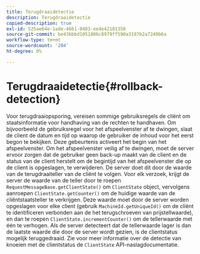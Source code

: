 ```yaml
---
title: Terugdraaidetectie
description: Terugdraaidetectie
copied-description: true
exl-id: 525ae64e-1ade-4661-8403-ee4e42181358
source-git-commit: be43bbbd1051886c8979ff590a3197b2a7249b6a
workflow-type: tm+mt
source-wordcount: '204'
ht-degree: 0%

---
```


# Terugdraaidetectie{#rollback-detection}

Voor terugdraaiopsporing, vereisen sommige gebruiksregels de cliënt om staatsinformatie voor handhaving van de rechten te handhaven. Om bijvoorbeeld de gebruiksregel voor het afspeelvenster af te dwingen, slaat de client de datum en tijd op waarop de gebruiker de inhoud voor het eerst begon te bekijken. Deze gebeurtenis activeert het begin van het afspeelvenster. Om het afspeelvenster veilig af te dwingen, moet de server ervoor zorgen dat de gebruiker geen back-up maakt van de client en de status van de client herstelt om de begintijd van het afspeelvenster die op de client is opgeslagen, te verwijderen. De server doet dit door de waarde van de terugdraaiteller van de cliënt te volgen. Voor elk verzoek, krijgt de server de waarde van de teller door te roepen `RequestMessageBase.getClientState()` om `ClientState` object, vervolgens aanroepen `ClientState.getCounter()` om de huidige waarde van de cliëntstaatsteller te verkrijgen. Deze waarde moet door de server worden opgeslagen voor elke client (gebruik `MachineId.getUniqueId()` om de cliënt te identificeren verbonden aan de het terugschroeven van prijstellwaarde), en dan te roepen `ClientState.incrementCounter()` om de tellerwaarde met één te verhogen. Als de server detecteert dat de tellerwaarde lager is dan de laatste waarde die door de server wordt gezien, is de clientstatus mogelijk teruggedraaid. Zie voor meer informatie over de detectie van knoeien met de clientstatus de `ClientState` API-naslagdocumentatie.
